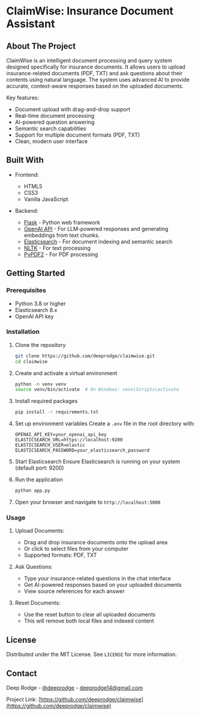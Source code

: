 # ClaimWise: Insurance Document Assistant

## About The Project

ClaimWise is an intelligent document processing and query system designed specifically for insurance documents. It allows users to upload insurance-related documents (PDF, TXT) and ask questions about their contents using natural language. The system uses advanced AI to provide accurate, context-aware responses based on the uploaded documents.

Key features:
- Document upload with drag-and-drop support
- Real-time document processing
- AI-powered question answering
- Semantic search capabilities
- Support for multiple document formats (PDF, TXT)
- Clean, modern user interface

## Built With

* Frontend:
  - HTML5
  - CSS3
  - Vanilla JavaScript

* Backend:
  - [Flask](https://flask.palletsprojects.com/) - Python web framework
  - [OpenAI API](https://openai.com/api/) - For LLM-powered responses and generating embeddings from text chunks.
  - [Elasticsearch](https://www.elastic.co/) - For document indexing and semantic search
  - [NLTK](https://www.nltk.org/) - For text processing
  - [PyPDF2](https://pypdf2.readthedocs.io/) - For PDF processing

## Getting Started

### Prerequisites

- Python 3.8 or higher
- Elasticsearch 8.x
- OpenAI API key

### Installation

1. Clone the repository
   ```sh
   git clone https://github.com/deeprodge/claimwise.git
   cd claimwise
   ```

2. Create and activate a virtual environment
   ```sh
   python -m venv venv
   source venv/bin/activate  # On Windows: venv\Scripts\activate
   ```

3. Install required packages
   ```sh
   pip install -r requirements.txt
   ```

4. Set up environment variables
   Create a `.env` file in the root directory with:
   ```
   OPENAI_API_KEY=your_openai_api_key
   ELASTICSEARCH_URL=https://localhost:9200
   ELASTICSEARCH_USER=elastic
   ELASTICSEARCH_PASSWORD=your_elasticsearch_password
   ```

5. Start Elasticsearch
   Ensure Elasticsearch is running on your system (default port: 9200)

6. Run the application
   ```sh
   python app.py
   ```

7. Open your browser and navigate to `http://localhost:5000`

### Usage

1. Upload Documents:
   - Drag and drop insurance documents onto the upload area
   - Or click to select files from your computer
   - Supported formats: PDF, TXT

2. Ask Questions:
   - Type your insurance-related questions in the chat interface
   - Get AI-powered responses based on your uploaded documents
   - View source references for each answer

3. Reset Documents:
   - Use the reset button to clear all uploaded documents
   - This will remove both local files and indexed content

## License

Distributed under the MIT License. See `LICENSE` for more information.

## Contact

Deep Rodge - [@deeprodge](https://linkedin.com/in/deeprodge) - deeprodge14@gmail.com

Project Link: [https://github.com/deeprodge/claimwise](https://github.com/deeprodge/claimwise) 